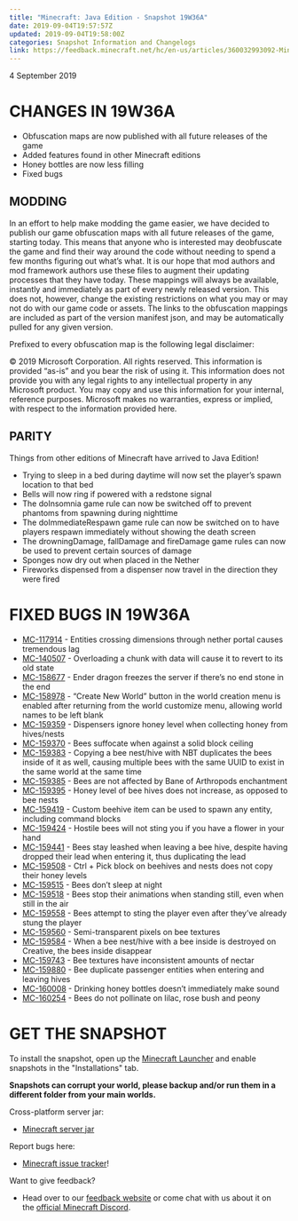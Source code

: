 ```yaml
---
title: "Minecraft: Java Edition - Snapshot 19W36A"
date: 2019-09-04T19:57:57Z
updated: 2019-09-04T19:58:00Z
categories: Snapshot Information and Changelogs
link: https://feedback.minecraft.net/hc/en-us/articles/360032993092-Minecraft-Java-Edition-Snapshot-19W36A
---
```


4 September 2019

# CHANGES IN 19W36A

- Obfuscation maps are now published with all future releases of the game
- Added features found in other Minecraft editions
- Honey bottles are now less filling
- Fixed bugs

## MODDING

In an effort to help make modding the game easier, we have decided to publish our game obfuscation maps with all future releases of the game, starting today. This means that anyone who is interested may deobfuscate the game and find their way around the code without needing to spend a few months figuring out what’s what. It is our hope that mod authors and mod framework authors use these files to augment their updating processes that they have today. These mappings will always be available, instantly and immediately as part of every newly released version. This does not, however, change the existing restrictions on what you may or may not do with our game code or assets. The links to the obfuscation mappings are included as part of the version manifest json, and may be automatically pulled for any given version.

  
Prefixed to every obfuscation map is the following legal disclaimer:

© 2019 Microsoft Corporation. All rights reserved. This information is provided “as-is” and you bear the risk of using it. This information does not provide you with any legal rights to any intellectual property in any Microsoft product. You may copy and use this information for your internal, reference purposes. Microsoft makes no warranties, express or implied, with respect to the information provided here.

## PARITY

Things from other editions of Minecraft have arrived to Java Edition!

- Trying to sleep in a bed during daytime will now set the player’s spawn location to that bed
- Bells will now ring if powered with a redstone signal
- The doInsomnia game rule can now be switched off to prevent phantoms from spawning during nighttime
- The doImmediateRespawn game rule can now be switched on to have players respawn immediately without showing the death screen
- The drowningDamage, fallDamage and fireDamage game rules can now be used to prevent certain sources of damage
- Sponges now dry out when placed in the Nether
- Fireworks dispensed from a dispenser now travel in the direction they were fired

# FIXED BUGS IN 19W36A

- [MC-117914](https://bugs.mojang.com/browse/MC-117914) - Entities crossing dimensions through nether portal causes tremendous lag
- [MC-140507](https://bugs.mojang.com/browse/MC-140507) - Overloading a chunk with data will cause it to revert to its old state
- [MC-158677](https://bugs.mojang.com/browse/MC-158677) - Ender dragon freezes the server if there’s no end stone in the end
- [MC-158978](https://bugs.mojang.com/browse/MC-158978) - “Create New World” button in the world creation menu is enabled after returning from the world customize menu, allowing world names to be left blank
- [MC-159359](https://bugs.mojang.com/browse/MC-159359) - Dispensers ignore honey level when collecting honey from hives/nests
- [MC-159370](https://bugs.mojang.com/browse/MC-159370) - Bees suffocate when against a solid block ceiling
- [MC-159383](https://bugs.mojang.com/browse/MC-159383) - Copying a bee nest/hive with NBT duplicates the bees inside of it as well, causing multiple bees with the same UUID to exist in the same world at the same time
- [MC-159385](https://bugs.mojang.com/browse/MC-159385) - Bees are not affected by Bane of Arthropods enchantment
- [MC-159395](https://bugs.mojang.com/browse/MC-159395) - Honey level of bee hives does not increase, as opposed to bee nests
- [MC-159419](https://bugs.mojang.com/browse/MC-159419) - Custom beehive item can be used to spawn any entity, including command blocks
- [MC-159424](https://bugs.mojang.com/browse/MC-159424) - Hostile bees will not sting you if you have a flower in your hand
- [MC-159441](https://bugs.mojang.com/browse/MC-159441) - Bees stay leashed when leaving a bee hive, despite having dropped their lead when entering it, thus duplicating the lead
- [MC-159508](https://bugs.mojang.com/browse/MC-159508) - Ctrl + Pick block on beehives and nests does not copy their honey levels
- [MC-159515](https://bugs.mojang.com/browse/MC-159515) - Bees don’t sleep at night
- [MC-159518](https://bugs.mojang.com/browse/MC-159518) - Bees stop their animations when standing still, even when still in the air
- [MC-159558](https://bugs.mojang.com/browse/MC-159558) - Bees attempt to sting the player even after they’ve already stung the player
- [MC-159560](https://bugs.mojang.com/browse/MC-159560) - Semi-transparent pixels on bee textures
- [MC-159584](https://bugs.mojang.com/browse/MC-159584) - When a bee nest/hive with a bee inside is destroyed on Creative, the bees inside disappear
- [MC-159743](https://bugs.mojang.com/browse/MC-159743) - Bee textures have inconsistent amounts of nectar
- [MC-159880](https://bugs.mojang.com/browse/MC-159880) - Bee duplicate passenger entities when entering and leaving hives
- [MC-160008](https://bugs.mojang.com/browse/MC-160008) - Drinking honey bottles doesn’t immediately make sound
- [MC-160254](https://bugs.mojang.com/browse/MC-160254) - Bees do not pollinate on lilac, rose bush and peony

# GET THE SNAPSHOT

To install the snapshot, open up the [Minecraft Launcher](https://www.minecraft.net/download.html) and enable snapshots in the "Installations" tab.

**Snapshots can corrupt your world, please backup and/or run them in a different folder from your main worlds.**

Cross-platform server jar:

- [Minecraft server jar](https://launcher.mojang.com/v1/objects/c042fd138ae280b01ce191937ca917666a15be38/server.jar)

Report bugs here:

- [Minecraft issue tracker](https://bugs.mojang.com/browse/MC)!

Want to give feedback?

- Head over to our [feedback website](http://aka.ms/snapshotfeedback) or come chat with us about it on the [official Minecraft Discord](https://discordapp.com/invite/minecraft).
